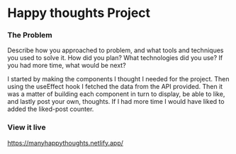 # Happy thoughts Project

### The Problem

Describe how you approached to problem, and what tools and techniques you used to solve it. How did you plan? What technologies did you use? If you had more time, what would be next?

I started by making the components I thought I needed for the project. Then using the useEffect hook I fetched the data from the API provided. Then it was a matter of building each component in turn to display, be able to like, and lastly post your own, thoughts.
If I had more time I would have liked to added the liked-post counter. 

### View it live

https://manyhappythoughts.netlify.app/

